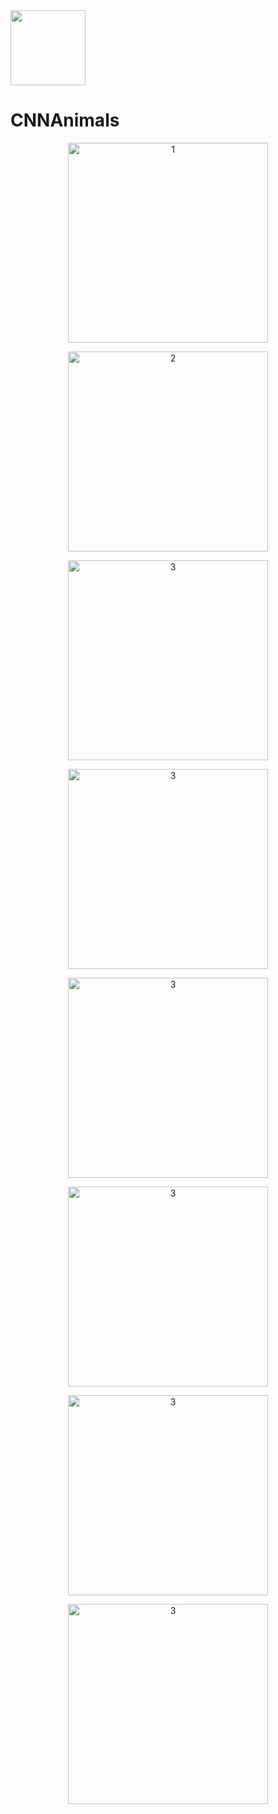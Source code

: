 <img src="images/Slike/deerSilhouette.png" width="120">

# CNNAnimals


<p style="text-align:center"><img src="images/Slike/AppSS/1.jpg" width="320" alt="1"></p>

<p style="text-align:center"><img src="images/Slike/AppSS/10.jpg" width="320" alt="2"></p>

<p style="text-align:center"><img src="images/Slike/AppSS/7.jpg" width="320" alt="3"></p>

<p style="text-align:center"><img src="images/Slike/AppSS/8.jpg" width="320" alt="3"></p>

<p style="text-align:center"><img src="images/Slike/AppSS/9.jpg" width="320" alt="3"></p>

<p style="text-align:center"><img src="images/Slike/AppSS/6.jpg" width="320" alt="3"></p>

<p style="text-align:center"><img src="images/Slike/AppSS/12.jpg" width="320" alt="3"></p>

<p style="text-align:center"><img src="images/Slike/AppSS/11.jpg" width="320" alt="3"></p>
